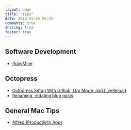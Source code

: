 ```yaml
---
layout: page
title: "tips"
date: 2013-05-08 00:49
comments: true
sharing: true
footer: true
---
```



<div id="outline-container-1" class="outline-2">
<h2 id="sec-1">Software Development</h2>
<div class="outline-text-2" id="text-1">

<ul>
<li><a href="http:/tips/rubymine.html">RubyMine</a>
</li>
</ul>


</div>

</div>

<div id="outline-container-2" class="outline-2">
<h2 id="sec-2">Octopress</h2>
<div class="outline-text-2" id="text-2">

<ul>
<li><a href="../blog/2013/04/27/octopress-setup-with-github-and-org-mode/">Octopress Setup With Github, Org Mode, and LiveReload</a>
</li>
<li><a href="http:/tips/renaming-redating-blog-posts.html">Renaming, redating blog posts</a>
</li>
</ul>


</div>

</div>

<div id="outline-container-3" class="outline-2">
<h2 id="sec-3">General Mac Tips</h2>
<div class="outline-text-2" id="text-3">

<ul>
<li><a href="http:/tips/alfred-tips.html">Alfred (Productivity App)</a>
</li>
</ul>


</div>
</div>
